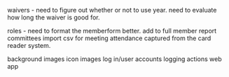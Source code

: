 waivers - need to figure out whether or not to use year. need to evaluate how long the waiver is good for.

roles - need to format the memberform better. add to full member report 
committees
import csv for meeting attendance captured from the card reader system. 

background images
icon images
log in/user accounts 
logging actions 
web app 